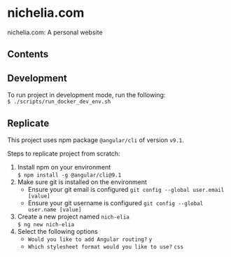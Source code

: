 # nichelia.com
nichelia.com: A personal website

## Contents


## Development
To run project in development mode, run the following:  
`$ ./scripts/run_docker_dev_env.sh`

## Replicate
This project uses npm package `@angular/cli` of version `v9.1`.

Steps to replicate project from scratch:

1. Install npm on your environment  
`$ npm install -g @angular/cli@9.1`  
2. Make sure git is installed on the environment
    * Ensure your git email is configured `git config --global user.email [value]`
    * Ensure your git username is configured `git config --global user.name [value]`
3. Create a new project named `nich-elia`  
`$ ng new nich-elia`  
4. Select the following options
    * `Would you like to add Angular routing?` `y`
    * `Which stylesheet format would you like to use?` `css`